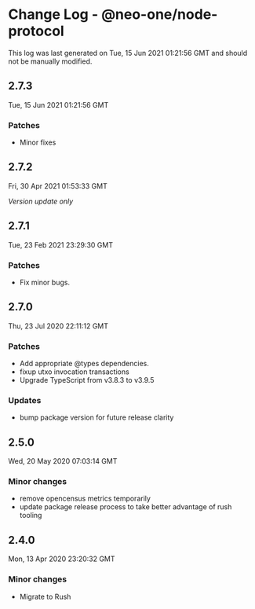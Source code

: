 # Change Log - @neo-one/node-protocol

This log was last generated on Tue, 15 Jun 2021 01:21:56 GMT and should not be manually modified.

## 2.7.3
Tue, 15 Jun 2021 01:21:56 GMT

### Patches

- Minor fixes

## 2.7.2
Fri, 30 Apr 2021 01:53:33 GMT

*Version update only*

## 2.7.1
Tue, 23 Feb 2021 23:29:30 GMT

### Patches

- Fix minor bugs.

## 2.7.0
Thu, 23 Jul 2020 22:11:12 GMT

### Patches

- Add appropriate @types dependencies.
- fixup utxo invocation transactions
- Upgrade TypeScript from v3.8.3 to v3.9.5

### Updates

- bump package version for future release clarity

## 2.5.0
Wed, 20 May 2020 07:03:14 GMT

### Minor changes

- remove opencensus metrics temporarily
- update package release process to take better advantage of rush tooling

## 2.4.0
Mon, 13 Apr 2020 23:20:32 GMT

### Minor changes

- Migrate to Rush

